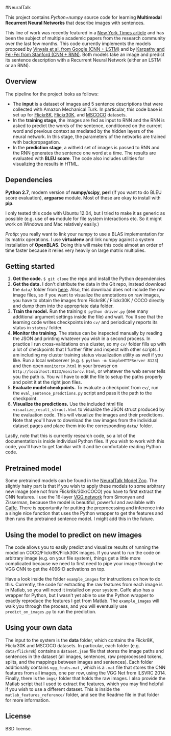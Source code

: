 #NeuralTalk

This project contains *Python+numpy* source code for learning **Multimodal Recurrent Neural Networks** that describe images with sentences.

This line of work was recently featured in a [New York Times article](http://www.nytimes.com/2014/11/18/science/researchers-announce-breakthrough-in-content-recognition-software.html) and has been the subject of multiple academic papers from the research community over the last few months. This code currently implements the models proposed by [Vinyals et al. from Google (CNN + LSTM)](http://arxiv.org/abs/1411.4555) and by [Karpathy and Fei-Fei from Stanford (CNN + RNN)](http://cs.stanford.edu/people/karpathy/deepimagesent/). Both models take an image and predict its sentence description with a Recurrent Neural Network (either an LSTM or an RNN).

## Overview
The pipeline for the project looks as follows:

- The **input** is a dataset of images and 5 sentence descriptions that were collected with Amazon Mechanical Turk. In particular, this code base is set up for [Flickr8K](http://nlp.cs.illinois.edu/HockenmaierGroup/Framing_Image_Description/KCCA.html), [Flickr30K](http://shannon.cs.illinois.edu/DenotationGraph/), and [MSCOCO](http://mscoco.org/) datasets. 
- In the **training stage**, the images are fed as input to RNN and the RNN is asked to predict the words of the sentence, conditioned on the current word and previous context as mediated by the hidden layers of the neural network. In this stage, the parameters of the networks are trained with backpropagation.
- In the **prediction stage**, a witheld set of images is passed to RNN and the RNN generates the sentence one word at a time. The results are evaluated with **BLEU score**. The code also includes utilities for visualizing the results in HTML.

## Dependencies
**Python 2.7**, modern version of **numpy/scipy**, **perl** (if you want to do BLEU score evaluation), **argparse** module. Most of these are okay to install with **pip**. 

I only tested this code with Ubuntu 12.04, but I tried to make it as generic as possible (e.g. use of **os** module for file system interactions etc. So it might work on Windows and Mac relatively easily.)

*Protip*: you really want to link your numpy to use a BLAS implementation for its matrix operations. I use **virtualenv** and link numpy against a system installation of **OpenBLAS**. Doing this will make this code almost an order of time faster because it relies very heavily on large matrix multiplies.

## Getting started

1. **Get the code.** `$ git clone` the repo and install the Python dependencies
2. **Get the data.** I don't distribute the data in the Git repo, instead download the `data/` folder from [here](http://cs.stanford.edu/people/karpathy/deepimagesent/). Also, this download does not include the raw image files, so if you want to visualize the annotations on raw images, you have to obtain the images from Flickr8K / Flickr30K / COCO directly and dump them into the appropriate data folder.
3. **Train the model.** Run the training `$ python driver.py` (see many additional argument settings inside the file) and wait. You'll see that the learning code writes checkpoints into `cv/` and periodically reports its status in `status/` folder. 
4. **Monitor the training.** The status can be inspected manually by reading the JSON and printing whatever you wish in a second process. In practice I run cross-validations on a cluster, so my `cv/` folder fills up with a lot of checkpoints that I further filter and inspect with other scripts. I am including my cluster training status visualization utility as well if you like. Run a local webserver (e.g. `$ python -m SimpleHTTPServer 8123`) and then open `monitorcv.html` in your browser on `http://localhost:8123/monitorcv.html`, or whatever the web server tells you the path is. You will have to edit the file to setup the paths properly and point it at the right json files.
5. **Evaluate model checkpoints.** To evaluate a checkpoint from `cv/`, run the `eval_sentence_predctions.py` script and pass it the path to the checkpoint.
6. **Visualize the predictions.** Use the included html file `visualize_result_struct.html` to visualize the JSON struct produced by the evaluation code. This will visualize the images and their predictions. Note that you'll have to download the raw images from the individual dataset pages and place them into the corresponding `data/` folder.

Lastly, note that this is currently research code, so a lot of the documentation is inside individual Python files. If you wish to work with this code, you'll have to get familiar with it and be comfortable reading Python code.

## Pretrained model

Some pretrained models can be found in the [NeuralTalk Model Zoo](http://cs.stanford.edu/people/karpathy/neuraltalk/). The slightly hairy part is that if you wish to apply these models to some arbitrary new image (one not from Flickr8k/30k/COCO) you have to first extract the CNN features. I use the 16-layer [VGG network](http://www.robots.ox.ac.uk/~vgg/research/very_deep/) from Simonyan and Zisserman, because the model is beautiful, powerful and available with [Caffe](http://caffe.berkeleyvision.org/). There is opportunity for putting the preprocessing and inference into a single nice function that uses the Python wrapper to get the features and then runs the pretrained sentence model. I might add this in the future.

## Using the model to predict on new images

The code allows you to easily predict and visualize results of running the model on COCO/Flickr8K/Flick30K images. If you want to run the code on arbitrary image (e.g. on your file system), things get a little more complicated because we need to first need to pipe your image through the VGG CNN to get the 4096-D activations on top. 

Have a look inside the folder `example_images` for instructions on how to do this. Currently, the code for extracting the raw features from each image is in Matlab, so you will need it installed on your system. Caffe also has a wrapper for Python, but I wasn't yet able to use the Python wrapper to exactly reproduce the features I get from Matlab. The `example_images` will walk you through the process, and you will eventually use `predict_on_images.py` to run the prediction.

## Using your own data

The input to the system is the **data** folder, which contains the Flickr8K, Flickr30K and MSCOCO datasets. In particular, each folder (e.g. `data/flickr8k`) contains a `dataset.json` file that stores the image paths and sentences in the dataset (all images, sentences, raw preprocessed tokens, splits, and the mappings between images and sentences). Each folder additionally contains `vgg_feats.mat` , which is a `.mat` file that stores the CNN features from all images, one per row, using the VGG Net from ILSVRC 2014. Finally, there is the `imgs/` folder that holds the raw images. I also provide the Matlab script that I used to extract the features, which you may find helpful if you wish to use a different dataset. This is inside the `matlab_features_reference/` folder, and see the Readme file in that folder for more information.

## License
BSD license.
